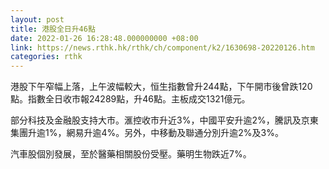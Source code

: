 ```yaml
---
layout: post
title: 港股全日升46點
date: 2022-01-26 16:28:48.000000000 +08:00
link: https://news.rthk.hk/rthk/ch/component/k2/1630698-20220126.htm
categories: rthk
---
```


港股下午窄幅上落，上午波幅較大，恒生指數曾升244點，下午開市後曾跌120點。指數全日收市報24289點，升46點。主板成交1321億元。

部分科技及金融股支持大市。滙控收市升近3%，中國平安升逾2%，騰訊及京東集團升逾1%，網易升逾4%。另外，中移動及聯通分別升逾2%及3%。

汽車股個別發展，至於醫藥相關股份受壓。藥明生物跌近7%。
